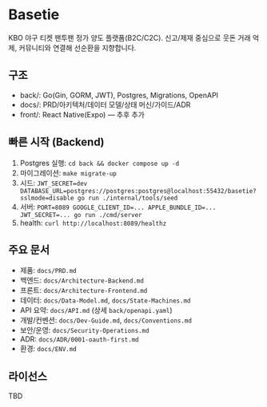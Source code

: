 # Basetie

KBO 야구 티켓 팬투팬 정가 양도 플랫폼(B2C/C2C). 신고/제재 중심으로 웃돈 거래 억제, 커뮤니티와 연결해 선순환을 지향합니다.

## 구조
- back/: Go(Gin, GORM, JWT), Postgres, Migrations, OpenAPI
- docs/: PRD/아키텍처/데이터 모델/상태 머신/가이드/ADR
- front/: React Native(Expo) — 추후 추가

## 빠른 시작 (Backend)
1) Postgres 실행: `cd back && docker compose up -d`
2) 마이그레이션: `make migrate-up`
3) 시드: `JWT_SECRET=dev DATABASE_URL=postgres://postgres:postgres@localhost:55432/basetie?sslmode=disable go run ./internal/tools/seed`
4) 서버: `PORT=8089 GOOGLE_CLIENT_ID=... APPLE_BUNDLE_ID=... JWT_SECRET=... go run ./cmd/server`
5) health: `curl http://localhost:8089/healthz`

## 주요 문서
- 제품: `docs/PRD.md`
- 백엔드: `docs/Architecture-Backend.md`
- 프론트: `docs/Architecture-Frontend.md`
- 데이터: `docs/Data-Model.md`, `docs/State-Machines.md`
- API 요약: `docs/API.md` (상세 `back/openapi.yaml`)
- 개발/컨벤션: `docs/Dev-Guide.md`, `docs/Conventions.md`
- 보안/운영: `docs/Security-Operations.md`
- ADR: `docs/ADR/0001-oauth-first.md`
- 환경: `docs/ENV.md`

## 라이선스
TBD
